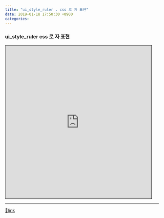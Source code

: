```yaml
---
title: "ui_style_ruler . css 로 자 표현"
date: 2019-01-18 17:50:30 +0900
categories: 
---
```

  

### ui_style_ruler css 로 자 표현

<iframe frameborder="1" height="500" src="https://mins01.github.io/ui_style_ruler/" style="border-width: 1px; border-style: solid; border-color: rgb(0, 0, 0);" width="95%"></iframe>  


  ***
[🔗link](http://www.mins01.com/mh/tech/read/1249)